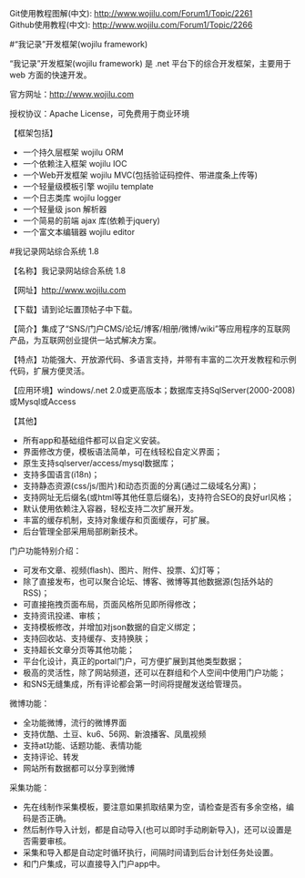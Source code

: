 Git使用教程图解(中文): <http://www.wojilu.com/Forum1/Topic/2261>  
Github使用教程(中文): <http://www.wojilu.com/Forum1/Topic/2266>

#“我记录”开发框架(wojilu framework)

“我记录”开发框架(wojilu framework) 是 .net 平台下的综合开发框架，主要用于 web 方面的快速开发。

官方网址：<http://www.wojilu.com>

授权协议：Apache License，可免费用于商业环境


【框架包括】

* 一个持久层框架 wojilu ORM
* 一个依赖注入框架 wojilu IOC
* 一个Web开发框架 wojilu MVC(包括验证码控件、带进度条上传等)
* 一个轻量级模板引擎 wojilu template
* 一个日志类库 wojilu logger
* 一个轻量级 json 解析器
* 一个简易的前端 ajax 库(依赖于jquery)
* 一个富文本编辑器 wojilu editor


#我记录网站综合系统 1.8

【名称】我记录网站综合系统 1.8

【网址】<http://www.wojilu.com>

【下载】请到论坛置顶帖子中下载。

【简介】集成了“SNS/门户CMS/论坛/博客/相册/微博/wiki”等应用程序的互联网产品，为互联网创业提供一站式解决方案。

【特点】功能强大、开放源代码、多语言支持，并带有丰富的二次开发教程和示例代码，扩展方便灵活。

【应用环境】windows/.net 2.0或更高版本；数据库支持SqlServer(2000-2008)或Mysql或Access

【其他】

* 所有app和基础组件都可以自定义安装。
* 界面修改方便，模板语法简单，可在线轻松自定义界面；
* 原生支持sqlserver/access/mysql数据库；
* 支持多国语言(i18n)；
* 支持静态资源(css/js/图片)和动态页面的分离(通过二级域名分离)；
* 支持网址无后缀名(或html等其他任意后缀名)，支持符合SEO的良好url风格；
* 默认使用依赖注入容器，轻松支持二次扩展开发。
* 丰富的缓存机制，支持对象缓存和页面缓存，可扩展。
* 后台管理全部采用局部刷新技术。


门户功能特别介绍：

* 可发布文章、视频(flash)、图片、附件、投票、幻灯等；
* 除了直接发布，也可以聚合论坛、博客、微博等其他数据源(包括外站的RSS)；
* 可直接拖拽页面布局，页面风格所见即所得修改；
* 支持资讯投递、审核；
* 支持模板修改，并增加对json数据的自定义绑定；
* 支持回收站、支持缓存、支持换肤；
* 支持超长文章分页等其他功能；
* 平台化设计，真正的portal门户，可方便扩展到其他类型数据；
* 极高的灵活性，除了网站频道，还可以在群组和个人空间中使用门户功能；
* 和SNS无缝集成，所有评论都会第一时间将提醒发送给管理员。


微博功能：

* 全功能微博，流行的微博界面
* 支持优酷、土豆、ku6、56网、新浪播客、凤凰视频
* 支持at功能、话题功能、表情功能
* 支持评论、转发
* 网站所有数据都可以分享到微博


采集功能：

* 先在线制作采集模板，要注意如果抓取结果为空，请检查是否有多余空格，编码是否正确。
* 然后制作导入计划，都是自动导入(也可以即时手动刷新导入)，还可以设置是否需要审核。
* 采集和导入都是自动定时循环执行，间隔时间请到后台计划任务处设置。
* 和门户集成，可以直接导入门户app中。

